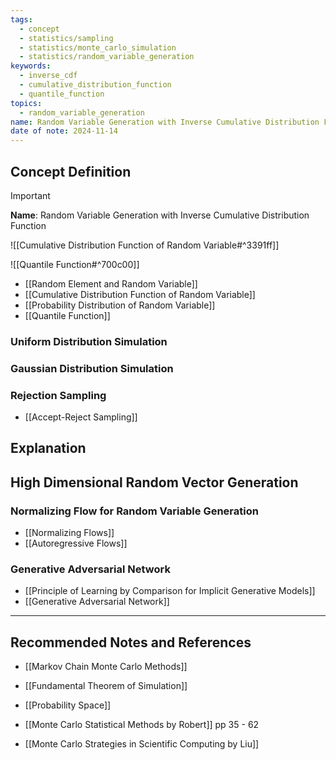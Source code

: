 ```yaml
---
tags:
  - concept
  - statistics/sampling
  - statistics/monte_carlo_simulation
  - statistics/random_variable_generation
keywords:
  - inverse_cdf
  - cumulative_distribution_function
  - quantile_function
topics:
  - random_variable_generation
name: Random Variable Generation with Inverse Cumulative Distribution Function
date of note: 2024-11-14
---
```


## Concept Definition

>[!important]
>**Name**: Random Variable Generation with Inverse Cumulative Distribution Function

![[Cumulative Distribution Function of Random Variable#^3391ff]]

![[Quantile Function#^700c00]]


- [[Random Element and Random Variable]]
- [[Cumulative Distribution Function of Random Variable]]
- [[Probability Distribution of Random Variable]]
- [[Quantile Function]]


### Uniform Distribution Simulation




### Gaussian Distribution Simulation




### Rejection Sampling

- [[Accept-Reject Sampling]]



## Explanation



## High Dimensional Random Vector Generation

### Normalizing Flow for Random Variable Generation

- [[Normalizing Flows]]
- [[Autoregressive Flows]]

### Generative Adversarial Network

- [[Principle of Learning by Comparison for Implicit Generative Models]]
- [[Generative Adversarial Network]]



-----------
##  Recommended Notes and References


- [[Markov Chain Monte Carlo Methods]]
- [[Fundamental Theorem of Simulation]]
- [[Probability Space]]

- [[Monte Carlo Statistical Methods by Robert]] pp 35 - 62
- [[Monte Carlo Strategies in Scientific Computing by Liu]]